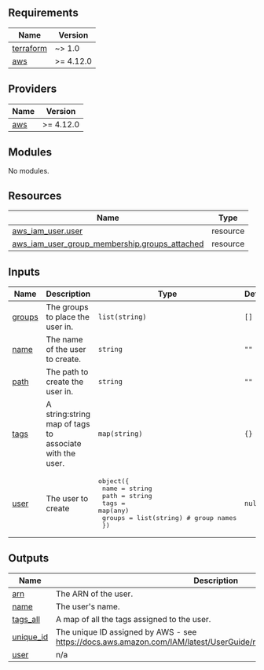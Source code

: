 <!-- BEGIN_TF_DOCS -->
## Requirements

| Name | Version |
|------|---------|
| <a name="requirement_terraform"></a> [terraform](#requirement\_terraform) | ~> 1.0 |
| <a name="requirement_aws"></a> [aws](#requirement\_aws) | >= 4.12.0 |

## Providers

| Name | Version |
|------|---------|
| <a name="provider_aws"></a> [aws](#provider\_aws) | >= 4.12.0 |

## Modules

No modules.

## Resources

| Name | Type |
|------|------|
| [aws_iam_user.user](https://registry.terraform.io/providers/hashicorp/aws/latest/docs/resources/iam_user) | resource |
| [aws_iam_user_group_membership.groups_attached](https://registry.terraform.io/providers/hashicorp/aws/latest/docs/resources/iam_user_group_membership) | resource |

## Inputs

| Name | Description | Type | Default | Required |
|------|-------------|------|---------|:--------:|
| <a name="input_groups"></a> [groups](#input\_groups) | The groups to place the user in. | `list(string)` | `[]` | no |
| <a name="input_name"></a> [name](#input\_name) | The name of the user to create. | `string` | `""` | no |
| <a name="input_path"></a> [path](#input\_path) | The path to create the user in. | `string` | `""` | no |
| <a name="input_tags"></a> [tags](#input\_tags) | A string:string map of tags to associate with the user. | `map(string)` | `{}` | no |
| <a name="input_user"></a> [user](#input\_user) | The user to create | <pre>object({<br>    name   = string<br>    path   = string<br>    tags   = map(any)<br>    groups = list(string) # group names<br>  })</pre> | `null` | no |

## Outputs

| Name | Description |
|------|-------------|
| <a name="output_arn"></a> [arn](#output\_arn) | The ARN of the user. |
| <a name="output_name"></a> [name](#output\_name) | The user's name. |
| <a name="output_tags_all"></a> [tags\_all](#output\_tags\_all) | A map of all the tags assigned to the user. |
| <a name="output_unique_id"></a> [unique\_id](#output\_unique\_id) | The unique ID assigned by AWS - see https://docs.aws.amazon.com/IAM/latest/UserGuide/reference_identifiers.html#GUIDs |
| <a name="output_user"></a> [user](#output\_user) | n/a |
<!-- END_TF_DOCS -->
